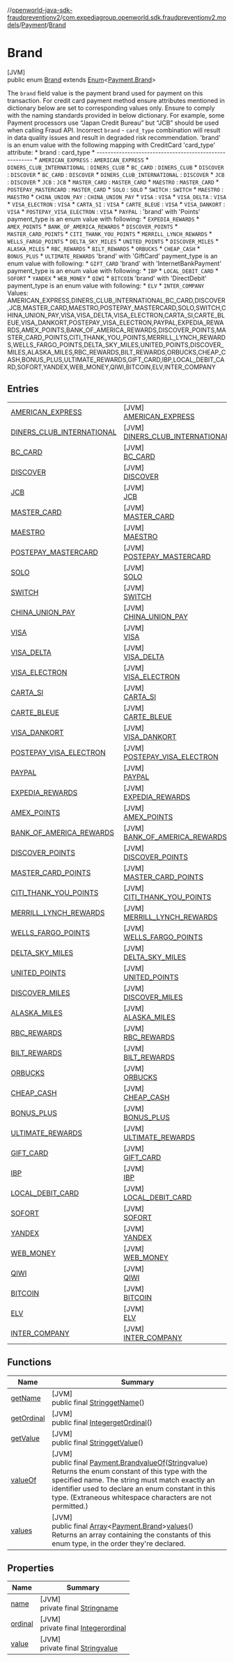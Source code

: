 //[openworld-java-sdk-fraudpreventionv2](../../../../index.md)/[com.expediagroup.openworld.sdk.fraudpreventionv2.models](../../index.md)/[Payment](../index.md)/[Brand](index.md)

# Brand

[JVM]\
public enum [Brand](index.md) extends [Enum](https://docs.oracle.com/javase/8/docs/api/java/lang/Enum.html)&lt;[Payment.Brand](index.md)&gt;

The `brand` field value is the payment brand used for payment on this transaction. For credit card payment method ensure attributes mentioned in dictionary below are set to corresponding values only. Ensure to comply with the naming standards provided in below dictionary. For example, some Payment processors use “Japan Credit Bureau” but “JCB” should be used when calling Fraud API. Incorrect `brand` - `card_type` combination will result in data quality issues and result in degraded risk recommendation. 'brand' is an enum value with the following mapping with CreditCard 'card_type' attribute: *       brand                 :      card_type * ------------------------------------------------------- * `AMERICAN_EXPRESS`          : `AMERICAN_EXPRESS` * `DINERS_CLUB_INTERNATIONAL` : `DINERS_CLUB` * `BC_CARD`                   : `DINERS_CLUB` * `DISCOVER`                  : `DISCOVER` * `BC_CARD`                   : `DISCOVER` * `DINERS_CLUB_INTERNATIONAL` : `DISCOVER` * `JCB`                       : `DISCOVER` * `JCB`                       : `JCB` * `MASTER_CARD`               : `MASTER_CARD` * `MAESTRO`                   : `MASTER_CARD` * `POSTEPAY_MASTERCARD`       : `MASTER_CARD` * `SOLO`                      : `SOLO` * `SWITCH`                    : `SWITCH` * `MAESTRO`                   : `MAESTRO` * `CHINA_UNION_PAY`           : `CHINA_UNION_PAY` * `VISA`                      : `VISA` * `VISA_DELTA`                : `VISA` * `VISA_ELECTRON`             : `VISA` * `CARTA_SI`                  : `VISA` * `CARTE_BLEUE`               : `VISA` * `VISA_DANKORT`              : `VISA` * `POSTEPAY_VISA_ELECTRON`    : `VISA` * `PAYPAL`                    :  'brand' with 'Points' payment_type is an enum value with following: * `EXPEDIA_REWARDS` * `AMEX_POINTS` * `BANK_OF_AMERICA_REWARDS` * `DISCOVER_POINTS` * `MASTER_CARD_POINTS` * `CITI_THANK_YOU_POINTS` * `MERRILL_LYNCH_REWARDS` * `WELLS_FARGO_POINTS` * `DELTA_SKY_MILES` * `UNITED_POINTS` * `DISCOVER_MILES` * `ALASKA_MILES` * `RBC_REWARDS` * `BILT_REWARDS` * `ORBUCKS` * `CHEAP_CASH` * `BONUS_PLUS` * `ULTIMATE_REWARDS`  'brand' with 'GiftCard' payment_type is an enum value with following: * `GIFT_CARD`  'brand' with 'InternetBankPayment' payment_type is an enum value with following: * `IBP` * `LOCAL_DEBIT_CARD` * `SOFORT` * `YANDEX` * `WEB_MONEY` * `QIWI` * `BITCOIN`  'brand' with 'DirectDebit' payment_type is an enum value with following: * `ELV` * `INTER_COMPANY` Values: AMERICAN_EXPRESS,DINERS_CLUB_INTERNATIONAL,BC_CARD,DISCOVER,JCB,MASTER_CARD,MAESTRO,POSTEPAY_MASTERCARD,SOLO,SWITCH,CHINA_UNION_PAY,VISA,VISA_DELTA,VISA_ELECTRON,CARTA_SI,CARTE_BLEUE,VISA_DANKORT,POSTEPAY_VISA_ELECTRON,PAYPAL,EXPEDIA_REWARDS,AMEX_POINTS,BANK_OF_AMERICA_REWARDS,DISCOVER_POINTS,MASTER_CARD_POINTS,CITI_THANK_YOU_POINTS,MERRILL_LYNCH_REWARDS,WELLS_FARGO_POINTS,DELTA_SKY_MILES,UNITED_POINTS,DISCOVER_MILES,ALASKA_MILES,RBC_REWARDS,BILT_REWARDS,ORBUCKS,CHEAP_CASH,BONUS_PLUS,ULTIMATE_REWARDS,GIFT_CARD,IBP,LOCAL_DEBIT_CARD,SOFORT,YANDEX,WEB_MONEY,QIWI,BITCOIN,ELV,INTER_COMPANY

## Entries

| | |
|---|---|
| [AMERICAN_EXPRESS](-a-m-e-r-i-c-a-n_-e-x-p-r-e-s-s/index.md) | [JVM]<br>[AMERICAN_EXPRESS](-a-m-e-r-i-c-a-n_-e-x-p-r-e-s-s/index.md) |
| [DINERS_CLUB_INTERNATIONAL](-d-i-n-e-r-s_-c-l-u-b_-i-n-t-e-r-n-a-t-i-o-n-a-l/index.md) | [JVM]<br>[DINERS_CLUB_INTERNATIONAL](-d-i-n-e-r-s_-c-l-u-b_-i-n-t-e-r-n-a-t-i-o-n-a-l/index.md) |
| [BC_CARD](-b-c_-c-a-r-d/index.md) | [JVM]<br>[BC_CARD](-b-c_-c-a-r-d/index.md) |
| [DISCOVER](-d-i-s-c-o-v-e-r/index.md) | [JVM]<br>[DISCOVER](-d-i-s-c-o-v-e-r/index.md) |
| [JCB](-j-c-b/index.md) | [JVM]<br>[JCB](-j-c-b/index.md) |
| [MASTER_CARD](-m-a-s-t-e-r_-c-a-r-d/index.md) | [JVM]<br>[MASTER_CARD](-m-a-s-t-e-r_-c-a-r-d/index.md) |
| [MAESTRO](-m-a-e-s-t-r-o/index.md) | [JVM]<br>[MAESTRO](-m-a-e-s-t-r-o/index.md) |
| [POSTEPAY_MASTERCARD](-p-o-s-t-e-p-a-y_-m-a-s-t-e-r-c-a-r-d/index.md) | [JVM]<br>[POSTEPAY_MASTERCARD](-p-o-s-t-e-p-a-y_-m-a-s-t-e-r-c-a-r-d/index.md) |
| [SOLO](-s-o-l-o/index.md) | [JVM]<br>[SOLO](-s-o-l-o/index.md) |
| [SWITCH](-s-w-i-t-c-h/index.md) | [JVM]<br>[SWITCH](-s-w-i-t-c-h/index.md) |
| [CHINA_UNION_PAY](-c-h-i-n-a_-u-n-i-o-n_-p-a-y/index.md) | [JVM]<br>[CHINA_UNION_PAY](-c-h-i-n-a_-u-n-i-o-n_-p-a-y/index.md) |
| [VISA](-v-i-s-a/index.md) | [JVM]<br>[VISA](-v-i-s-a/index.md) |
| [VISA_DELTA](-v-i-s-a_-d-e-l-t-a/index.md) | [JVM]<br>[VISA_DELTA](-v-i-s-a_-d-e-l-t-a/index.md) |
| [VISA_ELECTRON](-v-i-s-a_-e-l-e-c-t-r-o-n/index.md) | [JVM]<br>[VISA_ELECTRON](-v-i-s-a_-e-l-e-c-t-r-o-n/index.md) |
| [CARTA_SI](-c-a-r-t-a_-s-i/index.md) | [JVM]<br>[CARTA_SI](-c-a-r-t-a_-s-i/index.md) |
| [CARTE_BLEUE](-c-a-r-t-e_-b-l-e-u-e/index.md) | [JVM]<br>[CARTE_BLEUE](-c-a-r-t-e_-b-l-e-u-e/index.md) |
| [VISA_DANKORT](-v-i-s-a_-d-a-n-k-o-r-t/index.md) | [JVM]<br>[VISA_DANKORT](-v-i-s-a_-d-a-n-k-o-r-t/index.md) |
| [POSTEPAY_VISA_ELECTRON](-p-o-s-t-e-p-a-y_-v-i-s-a_-e-l-e-c-t-r-o-n/index.md) | [JVM]<br>[POSTEPAY_VISA_ELECTRON](-p-o-s-t-e-p-a-y_-v-i-s-a_-e-l-e-c-t-r-o-n/index.md) |
| [PAYPAL](-p-a-y-p-a-l/index.md) | [JVM]<br>[PAYPAL](-p-a-y-p-a-l/index.md) |
| [EXPEDIA_REWARDS](-e-x-p-e-d-i-a_-r-e-w-a-r-d-s/index.md) | [JVM]<br>[EXPEDIA_REWARDS](-e-x-p-e-d-i-a_-r-e-w-a-r-d-s/index.md) |
| [AMEX_POINTS](-a-m-e-x_-p-o-i-n-t-s/index.md) | [JVM]<br>[AMEX_POINTS](-a-m-e-x_-p-o-i-n-t-s/index.md) |
| [BANK_OF_AMERICA_REWARDS](-b-a-n-k_-o-f_-a-m-e-r-i-c-a_-r-e-w-a-r-d-s/index.md) | [JVM]<br>[BANK_OF_AMERICA_REWARDS](-b-a-n-k_-o-f_-a-m-e-r-i-c-a_-r-e-w-a-r-d-s/index.md) |
| [DISCOVER_POINTS](-d-i-s-c-o-v-e-r_-p-o-i-n-t-s/index.md) | [JVM]<br>[DISCOVER_POINTS](-d-i-s-c-o-v-e-r_-p-o-i-n-t-s/index.md) |
| [MASTER_CARD_POINTS](-m-a-s-t-e-r_-c-a-r-d_-p-o-i-n-t-s/index.md) | [JVM]<br>[MASTER_CARD_POINTS](-m-a-s-t-e-r_-c-a-r-d_-p-o-i-n-t-s/index.md) |
| [CITI_THANK_YOU_POINTS](-c-i-t-i_-t-h-a-n-k_-y-o-u_-p-o-i-n-t-s/index.md) | [JVM]<br>[CITI_THANK_YOU_POINTS](-c-i-t-i_-t-h-a-n-k_-y-o-u_-p-o-i-n-t-s/index.md) |
| [MERRILL_LYNCH_REWARDS](-m-e-r-r-i-l-l_-l-y-n-c-h_-r-e-w-a-r-d-s/index.md) | [JVM]<br>[MERRILL_LYNCH_REWARDS](-m-e-r-r-i-l-l_-l-y-n-c-h_-r-e-w-a-r-d-s/index.md) |
| [WELLS_FARGO_POINTS](-w-e-l-l-s_-f-a-r-g-o_-p-o-i-n-t-s/index.md) | [JVM]<br>[WELLS_FARGO_POINTS](-w-e-l-l-s_-f-a-r-g-o_-p-o-i-n-t-s/index.md) |
| [DELTA_SKY_MILES](-d-e-l-t-a_-s-k-y_-m-i-l-e-s/index.md) | [JVM]<br>[DELTA_SKY_MILES](-d-e-l-t-a_-s-k-y_-m-i-l-e-s/index.md) |
| [UNITED_POINTS](-u-n-i-t-e-d_-p-o-i-n-t-s/index.md) | [JVM]<br>[UNITED_POINTS](-u-n-i-t-e-d_-p-o-i-n-t-s/index.md) |
| [DISCOVER_MILES](-d-i-s-c-o-v-e-r_-m-i-l-e-s/index.md) | [JVM]<br>[DISCOVER_MILES](-d-i-s-c-o-v-e-r_-m-i-l-e-s/index.md) |
| [ALASKA_MILES](-a-l-a-s-k-a_-m-i-l-e-s/index.md) | [JVM]<br>[ALASKA_MILES](-a-l-a-s-k-a_-m-i-l-e-s/index.md) |
| [RBC_REWARDS](-r-b-c_-r-e-w-a-r-d-s/index.md) | [JVM]<br>[RBC_REWARDS](-r-b-c_-r-e-w-a-r-d-s/index.md) |
| [BILT_REWARDS](-b-i-l-t_-r-e-w-a-r-d-s/index.md) | [JVM]<br>[BILT_REWARDS](-b-i-l-t_-r-e-w-a-r-d-s/index.md) |
| [ORBUCKS](-o-r-b-u-c-k-s/index.md) | [JVM]<br>[ORBUCKS](-o-r-b-u-c-k-s/index.md) |
| [CHEAP_CASH](-c-h-e-a-p_-c-a-s-h/index.md) | [JVM]<br>[CHEAP_CASH](-c-h-e-a-p_-c-a-s-h/index.md) |
| [BONUS_PLUS](-b-o-n-u-s_-p-l-u-s/index.md) | [JVM]<br>[BONUS_PLUS](-b-o-n-u-s_-p-l-u-s/index.md) |
| [ULTIMATE_REWARDS](-u-l-t-i-m-a-t-e_-r-e-w-a-r-d-s/index.md) | [JVM]<br>[ULTIMATE_REWARDS](-u-l-t-i-m-a-t-e_-r-e-w-a-r-d-s/index.md) |
| [GIFT_CARD](-g-i-f-t_-c-a-r-d/index.md) | [JVM]<br>[GIFT_CARD](-g-i-f-t_-c-a-r-d/index.md) |
| [IBP](-i-b-p/index.md) | [JVM]<br>[IBP](-i-b-p/index.md) |
| [LOCAL_DEBIT_CARD](-l-o-c-a-l_-d-e-b-i-t_-c-a-r-d/index.md) | [JVM]<br>[LOCAL_DEBIT_CARD](-l-o-c-a-l_-d-e-b-i-t_-c-a-r-d/index.md) |
| [SOFORT](-s-o-f-o-r-t/index.md) | [JVM]<br>[SOFORT](-s-o-f-o-r-t/index.md) |
| [YANDEX](-y-a-n-d-e-x/index.md) | [JVM]<br>[YANDEX](-y-a-n-d-e-x/index.md) |
| [WEB_MONEY](-w-e-b_-m-o-n-e-y/index.md) | [JVM]<br>[WEB_MONEY](-w-e-b_-m-o-n-e-y/index.md) |
| [QIWI](-q-i-w-i/index.md) | [JVM]<br>[QIWI](-q-i-w-i/index.md) |
| [BITCOIN](-b-i-t-c-o-i-n/index.md) | [JVM]<br>[BITCOIN](-b-i-t-c-o-i-n/index.md) |
| [ELV](-e-l-v/index.md) | [JVM]<br>[ELV](-e-l-v/index.md) |
| [INTER_COMPANY](-i-n-t-e-r_-c-o-m-p-a-n-y/index.md) | [JVM]<br>[INTER_COMPANY](-i-n-t-e-r_-c-o-m-p-a-n-y/index.md) |

## Functions

| Name | Summary |
|---|---|
| [getName](index.md#-1432207014%2FFunctions%2F-1883119931) | [JVM]<br>public final [String](https://docs.oracle.com/javase/8/docs/api/java/lang/String.html)[getName](index.md#-1432207014%2FFunctions%2F-1883119931)() |
| [getOrdinal](index.md#-1199706204%2FFunctions%2F-1883119931) | [JVM]<br>public final [Integer](https://docs.oracle.com/javase/8/docs/api/java/lang/Integer.html)[getOrdinal](index.md#-1199706204%2FFunctions%2F-1883119931)() |
| [getValue](get-value.md) | [JVM]<br>public final [String](https://docs.oracle.com/javase/8/docs/api/java/lang/String.html)[getValue](get-value.md)() |
| [valueOf](value-of.md) | [JVM]<br>public final [Payment.Brand](index.md)[valueOf](value-of.md)([String](https://docs.oracle.com/javase/8/docs/api/java/lang/String.html)value)<br>Returns the enum constant of this type with the specified name. The string must match exactly an identifier used to declare an enum constant in this type. (Extraneous whitespace characters are not permitted.) |
| [values](values.md) | [JVM]<br>public final [Array](https://kotlinlang.org/api/latest/jvm/stdlib/kotlin/-array/index.html)&lt;[Payment.Brand](index.md)&gt;[values](values.md)()<br>Returns an array containing the constants of this enum type, in the order they're declared. |

## Properties

| Name | Summary |
|---|---|
| [name](../../-verification-type/_3_-d-s/index.md#-372974862%2FProperties%2F-1883119931) | [JVM]<br>private final [String](https://docs.oracle.com/javase/8/docs/api/java/lang/String.html)[name](../../-verification-type/_3_-d-s/index.md#-372974862%2FProperties%2F-1883119931) |
| [ordinal](../../-verification-type/_3_-d-s/index.md#-739389684%2FProperties%2F-1883119931) | [JVM]<br>private final [Integer](https://docs.oracle.com/javase/8/docs/api/java/lang/Integer.html)[ordinal](../../-verification-type/_3_-d-s/index.md#-739389684%2FProperties%2F-1883119931) |
| [value](-i-n-t-e-r_-c-o-m-p-a-n-y/index.md#-1403601677%2FProperties%2F-1883119931) | [JVM]<br>private final [String](https://docs.oracle.com/javase/8/docs/api/java/lang/String.html)[value](-i-n-t-e-r_-c-o-m-p-a-n-y/index.md#-1403601677%2FProperties%2F-1883119931) |

